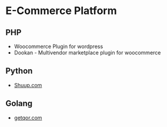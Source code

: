# E-Commerce Platform

## PHP
* Woocommerce Plugin for wordpress
* Dookan - Multivendor marketplace plugin for woocommerce

## Python
* [Shuup.com](https://www.shuup.com/)

## Golang
* [getqor.com](https://getqor.com/en)
